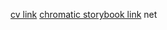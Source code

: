 [cv link](https://cv-lega.vercel.app/)
[chromatic storybook link](https://65f1cf3d6f9c7814a1377593-jssfeidedm.chromatic.com/)
net